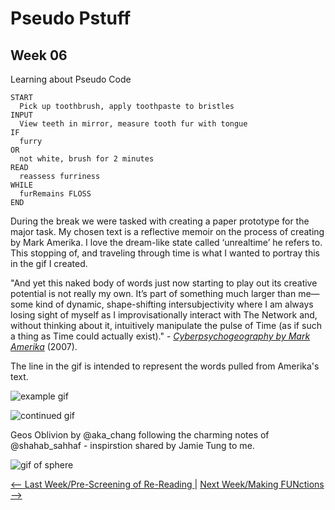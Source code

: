# Pseudo Pstuff

## Week 06 

Learning about Pseudo Code

```
START
  Pick up toothbrush, apply toothpaste to bristles 
INPUT 
  View teeth in mirror, measure tooth fur with tongue 
IF 
  furry 
OR 
  not white, brush for 2 minutes 
READ 
  reassess furriness 
WHILE 
  furRemains FLOSS 
END 
```

During the break we were tasked with creating a paper prototype for the major task. My chosen text is a reflective memoir on the process of creating by Mark Amerika. I love the dream-like state called ‘unrealtime’ he refers to. This stopping of, and traveling through time is what I wanted to portray this in the gif I created. 

"And yet this naked body of words just now starting to play out its creative potential is not really my own. It’s part of something much larger than me— some kind of dynamic, shape-shifting intersubjectivity where I am always losing sight of myself as I improvisationally interact with The Network and, without thinking about it, intuitively manipulate the pulse of Time (as if such a thing as Time could actually exist)." - [*Cyberpsychogeography by Mark Amerika*](http://digbeyond.com/readme/view.php?id=69&course=Code%20Words) (2007). 

The line in the gif is intended to represent the words pulled from Amerika's text.

![example gif](Gif1.gif)

![continued gif](Gif2.gif)


Geos Oblivion by @aka_chang following the charming notes of @shahab_sahhaf - inspirstion shared by Jamie Tung to me.
  
![gif of sphere](sphere.gif)

<p align="center">

<a href='https://bridieotoole.github.io/codewords/week_05/'> <-- Last Week/Pre-Screening of Re-Reading </a> | <a href='https://bridieotoole.github.io/codewords/week_07/'> Next Week/Making FUNctions --> </a>
  
</p>
